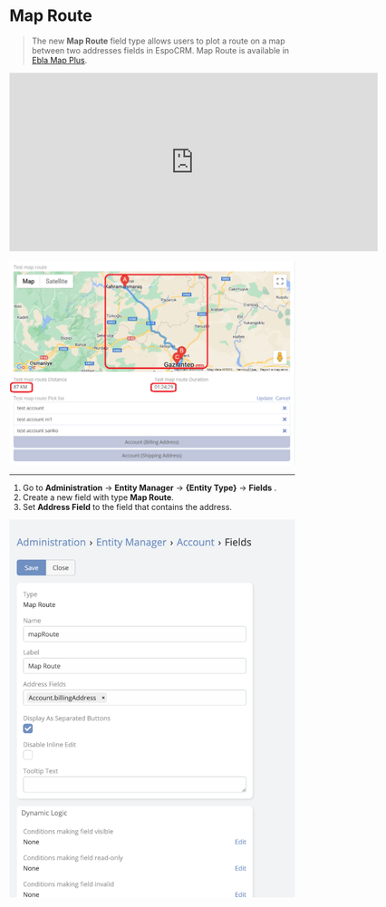 # Map Route

> The new **Map Route** field type allows users to plot a route on a map between two addresses fields in EspoCRM.
> Map Route is available in [Ebla Map Plus](https://www.eblasoft.com.tr/espocrm-extension-page/espocrm-map-extension).

<iframe width="650" height="315" src=" https://www.youtube.com/embed/gc3Sxb4rPWs" frameborder="0" allow="accelerometer; autoplay; clipboard-write; encrypted-media; gyroscope; picture-in-picture" allowfullscreen></iframe>

![Map Route](../../_static/images/extensions/map-plus/map-route.jpg)

---

1. Go to **Administration** -> **Entity Manager** -> **{Entity Type}** -> **Fields** .
2. Create a new field with type **Map Route**.
3. Set **Address Field** to the field that contains the address.

![Map Route](../../_static/images/extensions/map-plus/map-route-op.png)

